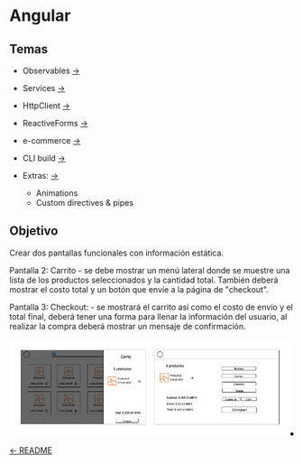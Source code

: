 # Angular

## Temas

* Observables [->](./observables.md)
* Services [->](./services.md)
* HttpClient [->](./http-client.md)

* ReactiveForms [->](./reactive-forms.md)

* e-commerce [->](./e-commerce.md)

* CLI build [->](./cli-build.md)
* Extras: [->](./extras.md)
  * Animations
  * Custom directives & pipes

## Objetivo

Crear dos pantallas funcionales con información estática.

Pantalla 2: Carrito - se debe mostrar un menú lateral donde se muestre una lista de los productos seleccionados y la cantidad total. También deberá mostrar el costo total y un botón que envíe a la página de "checkout".

Pantalla 3: Checkout: - se mostrará el carrito así como el costo de envío y el total final, deberá tener una forma para llenar la información del usuario, al realizar la compra deberá mostrar un mensaje de confirmación.

![Pantalla 2 & 3](./E-commerce-design.png)

[<- README](../README.md)
